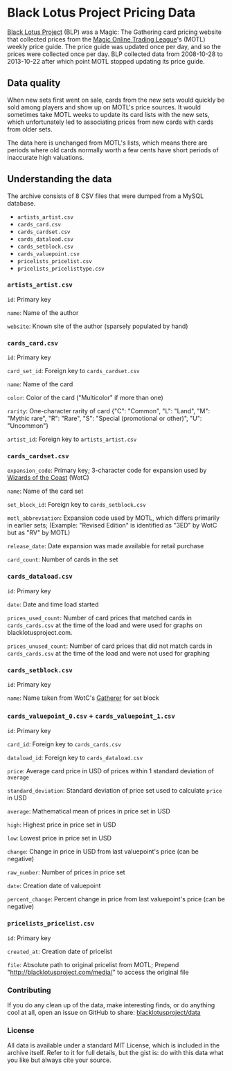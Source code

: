 # Black Lotus Project Pricing Data

[Black Lotus Project](https://web.archive.org/web/20141216221607/http://blacklotusproject.com/)
(BLP) was a Magic: The Gathering card pricing website that collected prices from the
[Magic Online Trading League](http://www.magictraders.com/)'s (MOTL) weekly price guide. The price
guide was updated once per day, and so the prices were collected once per day. BLP collected data
from 2008-10-28 to 2013-10-22 after which point MOTL stopped updating its price guide.

## Data quality

When new sets first went on sale, cards from the new sets would quickly be sold among players and
show up on MOTL's price sources. It would sometimes take MOTL weeks to update its card lists with
the new sets, which unfortunately led to associating prices from new cards with cards from older
sets.

The data here is unchanged from MOTL's lists, which means there are periods where old cards normally
worth a few cents have short periods of inaccurate high valuations.

## Understanding the data

The archive consists of 8 CSV files that were dumped from a MySQL database.

* `artists_artist.csv`
* `cards_card.csv`
* `cards_cardset.csv`
* `cards_dataload.csv`
* `cards_setblock.csv`
* `cards_valuepoint.csv`
* `pricelists_pricelist.csv`
* `pricelists_pricelisttype.csv`

### `artists_artist.csv`

`id`: Primary key

`name`: Name of the author

`website`: Known site of the author (sparsely populated by hand)

### `cards_card.csv`

`id`: Primary key

`card_set_id`: Foreign key to `cards_cardset.csv`

`name`: Name of the card

`color`: Color of the card ("Multicolor" if more than one)

`rarity`: One-character rarity of card {"C": "Common", "L": "Land", "M": "Mythic rare", "R": "Rare", "S": "Special (promotional or other)", "U": "Uncommon"}

`artist_id`: Foreign key to `artists_artist.csv`

### `cards_cardset.csv`

`expansion_code`: Primary key; 3-character code for expansion used by [Wizards of the Coast](http://company.wizards.com/) (WotC)

`name`: Name of the card set

`set_block_id`: Foreign key to `cards_setblock.csv`

`motl_abbreviation`: Expansion code used by MOTL, which differs primarily in earlier sets; (Example: "Revised Edition" is identified as "3ED" by WotC but as "RV" by MOTL)

`release_date`: Date expansion was made available for retail purchase

`card_count`: Number of cards in the set

### `cards_dataload.csv`

`id`: Primary key

`date`: Date and time load started

`prices_used_count`: Number of card prices that matched cards in `cards_cards.csv` at the time of the load and were used for graphs on blacklotusproject.com.

`prices_unused_count`: Number of card prices that did not match cards in `cards_cards.csv` at the time of the load and were not used for graphing

### `cards_setblock.csv`

`id`: Primary key

`name`: Name taken from WotC's [Gatherer](http://gatherer.wizards.com) for set block

### `cards_valuepoint_0.csv` + `cards_valuepoint_1.csv`

`id`: Primary key

`card_id`: Foreign key to `cards_cards.csv`

`dataload_id`: Foreign key to `cards_dataload.csv`

`price`: Average card price in USD of prices within 1 standard deviation of `average`

`standard_deviation`: Standard deviation of price set used to calculate `price` in USD

`average`: Mathematical mean of prices in price set in USD

`high`: Highest price in price set in USD

`low`: Lowest price in price set in USD

`change`: Change in price in USD from last valuepoint's price (can be negative)

`raw_number`: Number of prices in price set

`date`: Creation date of valuepoint

`percent_change`: Percent change in price from last valuepoint's price (can be negative)

### `pricelists_pricelist.csv`

`id`: Primary key

`created_at`: Creation date of pricelist

`file`: Absolute path to original pricelist from MOTL; Prepend "http://blacklotusproject.com/media/" to access the original file

### Contributing

If you do any clean up of the data, make interesting finds, or do anything cool at all, open an
issue on GitHub to share: [blacklotusproject/data](https://github.com/blacklotusproject/data)

### License

All data is available under a standard MIT License, which is included in the archive itself. Refer
to it for full details, but the gist is: do with this data what you like but always cite your
source.
